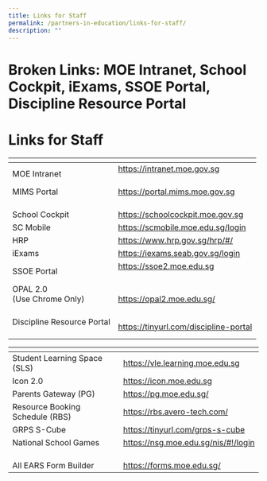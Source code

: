 ```yaml
---
title: Links for Staff
permalink: /partners-in-education/links-for-staff/
description: ""
---
```

# Broken Links: MOE Intranet, School Cockpit, iExams, SSOE Portal, Discipline Resource Portal

# Links for Staff

<table>
<thead>
  <tr>
    <th></th>
    <th></th>
  </tr>
</thead>
<tbody>
  <tr>
    <td>MOE Intranet<br></td>
    <td><a href="https://intranet.moe.gov.sg/">https://intranet.moe.gov.sg </a><br><br></td>
  </tr>
  <tr>
    <td>MIMS Portal <br><br></td>
    <td><a href="https://portal.mims.moe.gov.sg/">https://portal.mims.moe.gov.sg</a> <br><br></td>
  </tr>
  <tr>
    <td>School Cockpit <br></td>
    <td><a href="https://schoolcockpit.moe.gov.sg/"  target="_blank">https://schoolcockpit.moe.gov.sg</a> </td>
  </tr>
  <tr>
    <td>SC Mobile</td>
    <td><a href="https://scmobile.moe.edu.sg/login">https://scmobile.moe.edu.sg/login</a></td>
  </tr>
  <tr>
    <td>HRP<br></td>
    <td><a href="https://www.hrp.gov.sg/" target="_blank">https://www.hrp.gov.sg/hrp/#/</a><br></td>
  </tr>
  <tr>
    <td>iExams<br></td>
    <td><a href="https://iexams.seab.gov.sg/login">https://iexams.seab.gov.sg/login</a><br></td>
  </tr>
  <tr>
    <td>SSOE Portal </td>
    <td><a href="https://ssoe2.moe.edu.sg/">https://ssoe2.moe.edu.sg </a><br><br></td>
  </tr>
  <tr>
    <td>OPAL 2.0<br>(Use Chrome Only)<br><br></td>
    <td><a href="https://opal2.moe.edu.sg/">https://opal2.moe.edu.sg/</a></td>
  </tr>
  <tr>
    <td>Discipline Resource Portal <br><br></td>
    <td><a href="https://tinyurl.com/discipline-portal"  target="_blank">https://tinyurl.com/discipline-portal</a></td>
  </tr>
</tbody>
</table>

<table>
<thead>
  <tr>
    <th></th>
    <th></th>
  </tr>
</thead>
<tbody>
  <tr>
    <td>Student Learning Space (SLS)<br></td>
    <td><a href="https://vle.learning.moe.edu.sg/">https://vle.learning.moe.edu.sg</a>                              </td>
  </tr>
  <tr>
    <td>Icon 2.0</td>
    <td><a href="https://icon.moe.edu.sg/">https://icon.moe.edu.sg</a></td>
  </tr>
  <tr>
    <td>Parents Gateway (PG)</td>
    <td><a href="https://pg.moe.edu.sg/">https://pg.moe.edu.sg/</a> </td>
  </tr>
  <tr>
    <td>Resource Booking Schedule (RBS)</td>
    <td><a href="https://rbs.avero-tech.com/">https://rbs.avero-tech.com/</a></td>
  </tr>
  <tr>
    <td>GRPS S-Cube</td>
    <td><a href="https://tinyurl.com/grps-s-cube"  target="_blank">https://tinyurl.com/grps-s-cube</a><br></td>
  </tr>
  <tr>
    <td>National School Games <br><br></td>
    <td><a href="https://nsg.moe.edu.sg/nis/#!/login">https://nsg.moe.edu.sg/nis/#!/login</a><br><br></td>
  </tr>
  <tr>
    <td>All EARS Form Builder</td>
    <td><a href="https://forms.moe.edu.sg/"  target="_blank">https://forms.moe.edu.sg/</a><br></td>
  </tr>
</tbody>
</table>